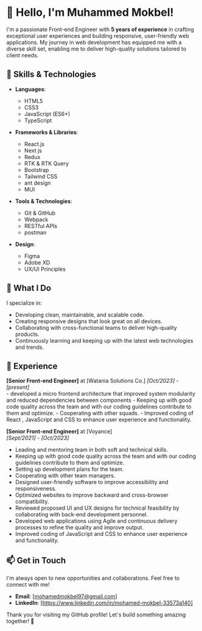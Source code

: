 # 👋 Hello, I'm Muhammed Mokbel!

I'm a passionate Front-end Engineer with **5 years of experience** in crafting exceptional user experiences and building responsive, user-friendly web applications. My journey in web development has equipped me with a diverse skill set, enabling me to deliver high-quality solutions tailored to client needs.

## 🚀 Skills & Technologies

- **Languages**: 
  - HTML5
  - CSS3
  - JavaScript (ES6+)
  - TypeScript
  
- **Frameworks & Libraries**:
  - React.js
  - Next js
  - Redux
  - RTK & RTK Query
  - Bootstrap
  - Tailwind CSS
  - ant design
  - MUI
  
- **Tools & Technologies**:
  - Git & GitHub
  - Webpack
  - RESTful APIs
  - postman

- **Design**:
  - Figma
  - Adobe XD
  - UX/UI Principles

## 🌟 What I Do

I specialize in:
- Developing clean, maintainable, and scalable code.
- Creating responsive designs that look great on all devices.
- Collaborating with cross-functional teams to deliver high-quality products.
- Continuously learning and keeping up with the latest web technologies and trends.

## 💼 Experience

**[Senior Front-end Engineer]** at [Watania Solutions Co.]
  *[Oct/2023] - [present]*  
    - developed a micro frontend architecture that improved system modularity and 
      reduced dependencies between components
    - Keeping up with good code quality across the team and with our coding guidelines contribute to them and optimize.
    - Cooperating with other squads.
    - Improved coding of React , JavaScript and CSS to enhance user experience and 
      functionality.

  
**[Senior Front-end Engineer]** at [Voyance]  
*[Sept/2021] - [Oct/2023]*  
   - Leading and mentoring team in both soft and technical skills.
   - Keeping up with good code quality across the team and with our coding guidelines contribute to them and optimize.
   - Setting up development plans for the team.
   - Cooperating with other team managers.
   - Designed user-friendly software to improve accessibility and responsiveness.
   - Optimized websites to improve backward and cross-browser compatibility.
   - Reviewed proposed UI and UX designs for technical feasibility by collaborating with 
     back-end development personnel.
   - Developed web applications using Agile and continuous delivery processes to 
     refine the quality and improve output.
   - Improved coding of JavaScript and CSS to enhance user experience and 
     functionality.


## 📫 Get in Touch

I'm always open to new opportunities and collaborations. Feel free to connect with me!

- **Email**: [mohamedmokbel97@gmail.com]
- **LinkedIn**: [https://www.linkedin.com/in/mohamed-mokbel-33573a140]


Thank you for visiting my GitHub profile! Let's build something amazing together! 🚀
